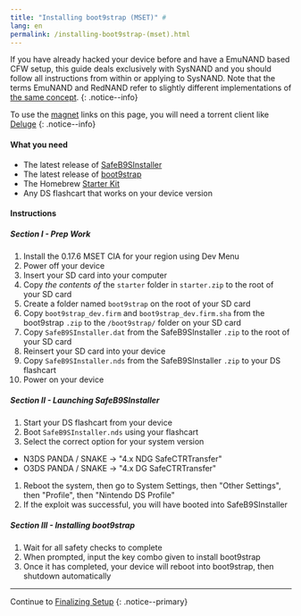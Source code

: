 ```yaml
---
title: "Installing boot9strap (MSET)" #
lang: en
permalink: /installing-boot9strap-(mset).html
---
```


If you have already hacked your device before and have a EmuNAND based CFW setup, this guide deals exclusively with SysNAND and you should follow all instructions from within or applying to SysNAND. Note that the terms EmuNAND and RedNAND refer to slightly different implementations of [the same concept](http://3dbrew.org/wiki/NAND_Redirection).
{: .notice--info}

To use the [magnet](https://en.wikipedia.org/wiki/Magnet_URI_scheme) links on this page, you will need a torrent client like [Deluge](http://dev.deluge-torrent.org/wiki/Download)
{: .notice--info}

#### What you need

* The latest release of [SafeB9SInstaller](https://github.com/d0k3/SafeB9SInstaller/releases/latest)
* The latest release of [boot9strap](https://github.com/SciresM/boot9strap/releases/latest)
* The Homebrew [Starter Kit](http://smealum.github.io/ninjhax2/starter.zip)
* Any DS flashcart that works on your device version

#### Instructions

##### Section I - Prep Work

1. Install the 0.17.6 MSET CIA for your region using Dev Menu
1. Power off your device
1. Insert your SD card into your computer
1. Copy _the contents of_ the `starter` folder in `starter.zip` to the root of your SD card
1. Create a folder named `boot9strap` on the root of your SD card
1. Copy `boot9strap_dev.firm` and `boot9strap_dev.firm.sha` from the boot9strap `.zip` to the `/boot9strap/` folder on your SD card
1. Copy `SafeB9SInstaller.dat` from the SafeB9SInstaller `.zip` to the root of your SD card
1. Reinsert your SD card into your device
1. Copy `SafeB9SInstaller.nds` from the SafeB9SInstaller `.zip` to your DS flashcart
1. Power on your device

##### Section II - Launching SafeB9SInstaller

1. Start your DS flashcart from your device
1. Boot `SafeB9SInstaller.nds` using your flashcart
1. Select the correct option for your system version
  + N3DS PANDA / SNAKE -> "4.x NDG SafeCTRTransfer"
  + O3DS PANDA / SNAKE -> "4.x DG SafeCTRTransfer"
1. Reboot the system, then go to System Settings, then "Other Settings", then "Profile", then "Nintendo DS Profile"
1. If the exploit was successful, you will have booted into SafeB9SInstaller

##### Section III - Installing boot9strap

1. Wait for all safety checks to complete
1. When prompted, input the key combo given to install boot9strap
1. Once it has completed, your device will reboot into boot9strap, then shutdown automatically

___

Continue to [Finalizing Setup](finalizing-setup)
{: .notice--primary}